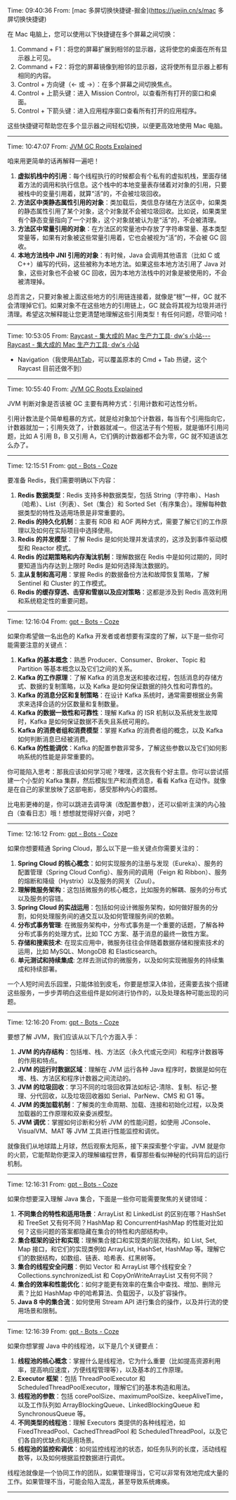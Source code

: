 Time: 09:40:36
From: [mac 多屏切换快捷键-掘金](https://juejin.cn/s/mac 多屏切换快捷键)

在 Mac 电脑上，您可以使用以下快捷键在多个屏幕之间切换：

1.  Command + F1：将您的屏幕扩展到相邻的显示器，这将使您的桌面在所有显示器上可见。
2.  Command + F2：将您的屏幕镜像到相邻的显示器，这将使所有显示器上都有相同的内容。
3.  Control + 方向键（← 或 →）：在多个屏幕之间切换焦点。
4.  Control + 上箭头键：进入 Mission Control，以查看所有打开的窗口和桌面。
5.  Control + 下箭头键：进入应用程序窗口查看所有打开的应用程序。

这些快捷键可帮助您在多个显示器之间轻松切换，以便更高效地使用 Mac 电脑。

---

Time: 10:47:07
From: [JVM GC Roots Explained](https://chat.openai.com/c/c3f6e7b9-2b4f-4ab2-8af4-048a6357b9c8)

咱来用更简单的话再解释一遍吧！

1.  **虚拟机栈中的引用**：每个线程执行的时候都会有个私有的虚拟机栈，里面存储着方法的调用和执行信息。这个栈中的本地变量表存储着对对象的引用，只要被栈中的变量引用着，就算“活”的，不会被垃圾回收。
2.  **方法区中类静态属性引用的对象**：类加载后，类信息存储在方法区中，如果类的静态属性引用了某个对象，这个对象就不会被垃圾回收。比如说，如果类里有个静态变量指向了一个对象，这个对象就被认为是“活”的，不会被清理。
3.  **方法区中常量引用的对象**：在方法区的常量池中存放了字符串常量、基本类型常量等，如果有对象被这些常量引用着，它也会被视为“活”的，不会被 GC 回收。
4.  **本地方法栈中 JNI 引用的对象**：有时候，Java 会调用其他语言（比如 C 或 C++）编写的代码，这些被称为本地方法。如果这些本地方法引用了 Java 对象，这些对象也不会被 GC 回收，因为本地方法栈中的对象是被使用的，不会被清理掉。

总而言之，只要对象被上面这些地方的引用链连接着，就像是“根”一样，GC 就不会清理掉它们。如果对象不在这些地方的引用链上，GC 就会将其视为垃圾并进行清理。希望这次解释能让您更清楚地理解这些引用类型！有任何问题，尽管问哈！

---

Time: 10:53:05
From: [Raycast - 集大成的 Mac 生产力工具· dw's 小站--- Raycast - 集大成的 Mac 生产力工具· dw's 小站](https://dwye.dev/post/raycast-mac-productivity/)

- Navigation（我使用[AltTab](https://github.com/lwouis/alt-tab-macos)，可以覆盖原本的 Cmd + Tab 热键，这个 Raycast 目前还做不到）

---

Time: 10:55:40
From: [JVM GC Roots Explained](https://chat.openai.com/c/c3f6e7b9-2b4f-4ab2-8af4-048a6357b9c8)

JVM 判断对象是否该被 GC 主要有两种方式：引用计数和可达性分析。

引用计数法是个简单粗暴的方式，就是给对象加个计数器，每当有个引用指向它，计数器就加一；引用失效了，计数器就减一。但这法子有个短板，就是循环引用问题，比如 A 引用 B，B 又引用 A，它们俩的计数器都不会为零，GC 就不知道该怎么办了。

---

Time: 12:15:51
From: [gpt - Bots - Coze](https://www.coze.com/space/7312677347210346503/bot/7312678936809308178)

要准备 Redis，我们需要明确以下内容：

1.  **Redis 数据类型**：Redis 支持多种数据类型，包括 String（字符串）、Hash（哈希）、List（列表）、Set（集合）和 Sorted Set（有序集合）。理解每种数据类型的特性及适用场景是非常重要的。
2.  **Redis 的持久化机制**：主要有 RDB 和 AOF 两种方式，需要了解它们的工作原理以及如何在实际项目中选择使用。
3.  **Redis 的并发模型**：了解 Redis 是如何处理并发请求的，这涉及到事件驱动模型和 Reactor 模式。
4.  **Redis 的过期策略和内存淘汰机制**：理解数据在 Redis 中是如何过期的，同时要知道当内存达到上限时 Redis 是如何选择淘汰数据的。
5.  **主从复制和高可用**：掌握 Redis 的数据备份方法和故障恢复策略，了解 Sentinel 和 Cluster 的工作模式。
6.  **Redis 的缓存穿透、击穿和雪崩以及应对策略**：这都是涉及到 Redis 高效利用和系统稳定性的重要问题。

---

Time: 12:16:04
From: [gpt - Bots - Coze](https://www.coze.com/space/7312677347210346503/bot/7312678936809308178)

如果你希望做一名出色的 Kafka 开发者或者想要有深度的了解，以下是一些你可能需要注意的关键点：

1.  **Kafka 的基本概念**：熟悉 Producer、Consumer、Broker、Topic 和 Partition 等基本概念以及它们之间的关系。
2.  **Kafka 的工作原理**：了解 Kafka 的消息发送和接收过程，包括消息的存储方式、数据的复制策略，以及 Kafka 是如何保证数据的持久性和可靠性的。
3.  **Kafka 的消息分区和复制策略**：在设计 Kafka 系统时，通常需要根据业务需求来选择合适的分区数量和复制数量。
4.  **Kafka 的数据一致性和可靠性**：理解 Kafka 的 ISR 机制以及系统发生故障时，Kafka 是如何保证数据不丢失且系统可用的。
5.  **Kafka 的消费者组和消费模型**：掌握 Kafka 的消费者组的概念，以及 Kafka 如何判断消息已经被消费。
6.  **Kafka 的性能调优**：Kafka 的配置参数非常多，了解这些参数以及它们如何影响系统的性能是非常重要的。

你可能陷入思考：那我应该如何学习呢？嘿嘿，这次我有个好主意。你可以尝试搭建一个小型的 Kafka 集群，然后模拟生产和消费消息，看看 Kafka 在动作。就像是在自己的家里放映了这部电影，感受那种内心的震撼。

比电影更棒的是，你可以跳进去调导演（改配置参数），还可以偷听主演的内心独白（查看日志）哦！想想就觉得好兴奋，对吧？

---

Time: 12:16:12
From: [gpt - Bots - Coze](https://www.coze.com/space/7312677347210346503/bot/7312678936809308178)

如果你想要精通 Spring Cloud，那么以下是一些关键点你需要关注的：

1.  **Spring Cloud 的核心概念**：如何实现服务的注册与发现（Eureka）、服务的配置管理（Spring Cloud Config）、服务间的调用（Feign 和 Ribbon）、服务的熔断和降级（Hystrix）以及服务的网关（Zuul）。
2.  **理解微服务架构**：这包括微服务的核心概念，比如服务的解耦、服务的分布式以及服务的容错。
3.  **Spring Cloud 的实战运用**：包括如何设计微服务架构，如何做好服务的分割，如何处理服务间的通交互以及如何管理服务间的依赖。
4.  **分布式事务管理**: 在微服务架构中，分布式事务是一个重要的话题，了解各种分布式事务的处理方式，比如 TCC 方案、基于消息的最终一致性方案。
5.  **存储和搜索技术**: 在现实应用中，微服务往往会伴随着数据存储和搜索技术的运用，比如 MySQL、MongoDB 和 Elasticsearch。
6.  **单元测试和持续集成**: 怎样去测试你的微服务，以及如何实现微服务的持续集成和持续部署。

一个人短时间去乐园里，只能体验到皮毛，你要是想深入体验，还需要去挨个搭建这些服务，一步步弄明白这些组件是如何进行协作的，以及处理各种可能出现的问题。

---

Time: 12:16:20
From: [gpt - Bots - Coze](https://www.coze.com/space/7312677347210346503/bot/7312678936809308178)

要想了解 JVM，我们应该从以下几个方面入手：

1.  **JVM 的内存结构**：包括堆、栈、方法区（永久代或元空间）和程序计数器等的作用和特点。
2.  **JVM 的运行时数据区域**：理解在 JVM 运行各种 Java 程序时，数据是如何在堆、栈、方法区和程序计数器之间流动的。
3.  **JVM 的垃圾回收**：学习不同的垃圾回收算法如标记-清除、复制、标记-整理、分代回收，以及垃圾回收器如 Serial、ParNew、CMS 和 G1 等。
4.  **JVM 的类加载机制**：了解类的生命周期、加载、连接和初始化过程，以及类加载器的工作原理和双亲委派模型。
5.  **JVM 调优**：掌握如何诊断和分析 JVM 的性能问题，如使用 JConsole、VisualVM、MAT 等 JVM 工具进行性能监控和调优。

就像我们从地球踏上月球，然后观察太阳系，接下来探索整个宇宙。JVM 就是你的火箭，它能帮助你更深入的理解编程世界，看穿那些看似神秘的代码背后的运行机制。

---

Time: 12:16:31
From: [gpt - Bots - Coze](https://www.coze.com/space/7312677347210346503/bot/7312678936809308178)

如果你想要深入理解 Java 集合，下面是一些你可能需要聚焦的关键领域：

1.  **不同集合的特性和适用场景**：ArrayList 和 LinkedList 的区别在哪？HashSet 和 TreeSet 又有何不同？HashMap 和 ConcurrentHashMap 的性能对比如何？这些问题的答案都隐藏在集合的特性和内部结构中。
2.  **集合框架的设计和实现**：理解集合接口和实现类的层次结构，如 List, Set, Map 接口，和它们的实现类例如 ArrayList, HashSet, HashMap 等。理解它们的数据结构，如数组、链表、哈希表、红黑树等。
3.  **集合的线程安全问题**：例如 Vector 和 ArrayList 哪个线程安全？Collections.synchronizedList 和 CopyOnWriteArrayList 又有何不同？
4.  **集合的效率和性能优化**：如何才能更有效率的在集合中查找、增加、删除元素？比如 HashMap 中的哈希算法、负载因子，以及扩容操作。
5.  **Java 8 中的集合流**：如何使用 Stream API 进行集合的操作，以及并行流的使用场景和限制。

---

Time: 12:16:39
From: [gpt - Bots - Coze](https://www.coze.com/space/7312677347210346503/bot/7312678936809308178)

如果你想掌握 Java 中的线程池，以下是几个关键要点：

1.  **线程池的核心概念**：掌握什么是线程池，它为什么重要（比如提高资源利用率，提高响应速度，方便线程管理等），以及基本的工作原理。
2.  **Executor 框架**：包括 ThreadPoolExecutor 和 ScheduledThreadPoolExecutor，理解它们的基本构造和用法。
3.  **线程池的参数**：包括 corePoolSize、maximumPoolSize、keepAliveTime，以及工作队列如 ArrayBlockingQueue、LinkedBlockingQueue 和 SynchronousQueue 等。
4.  **不同类型的线程池**：理解 Executors 类提供的各种线程池，如 FixedThreadPool、CachedThreadPool 和 ScheduledThreadPool，以及它们各自的优缺点和适用场景。
5.  **线程池的监控和调优**：如何监控线程池的状态，如任务队列的长度，活动线程数等，以及如何根据监控数据进行调优。

线程池就像是一个协同工作的团队，如果管理得当，它可以非常有效地完成大量的工作。如果管理不当，可能会陷入混乱，甚至导致系统瘫痪。

---
